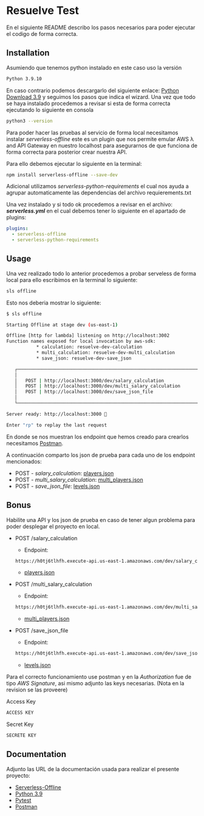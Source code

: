 # Resuelve Test

En el siguiente README describo los pasos necesarios para poder ejecutar el codigo de forma correcta.

## Installation

Asumiendo que tenemos python instalado en este caso uso la versión

```bash
Python 3.9.10
```

En caso contrario podemos descargarlo del siguiente enlace: [Python Download 3.9](https://www.python.org/downloads/release/python-3911/) y seguimos los pasos que indica el wizard. Una vez que todo se haya instalado procedemos a revisar si esta de forma correcta ejecutando lo siguiente en consola

```bash
python3 --version
```

Para poder hacer las pruebas al servicio de forma local necesitamos instalar *serverless-offline* este es un plugin que nos permite emular AWS λ and API Gateway en nuestro localhost para asegurarnos de que funciona de forma correcta para posterior crear nuestra API.

Para ello debemos ejecutar lo siguiente en la terminal:

```bash
npm install serverless-offline --save-dev
```

Adicional utilizamos *serverless-python-requirements* el cual nos ayuda a agrupar automaticamente las dependencias del archivo requierements.txt


Una vez instalado y si todo ok procedemos a revisar en el archivo: ***serverless.yml*** en el cual debemos tener lo siguiente en el apartado de plugins:

```yml
plugins:
  - serverless-offline
  - serverless-python-requirements
```

## Usage

Una vez realizado todo lo anterior procedemos a probar serveless de forma local para ello escribimos en la terminal lo siguiente:

```bash
sls offline
```
Esto nos deberia mostrar lo siguiente:

```bash
$ sls offline

Starting Offline at stage dev (us-east-1)

Offline [http for lambda] listening on http://localhost:3002
Function names exposed for local invocation by aws-sdk:
           * calculation: resuelve-dev-calculation
           * multi_calculation: resuelve-dev-multi_calculation
           * save_json: resuelve-dev-save_json

   ┌─────────────────────────────────────────────────────────────────────────────────────┐
   │                                                                                     │
   │   POST | http://localhost:3000/dev/salary_calculation                               │
   │   POST | http://localhost:3000/dev/multi_salary_calculation                         │
   │   POST | http://localhost:3000/dev/save_json_file                                   │
   │                                                                                     │
   └─────────────────────────────────────────────────────────────────────────────────────┘

Server ready: http://localhost:3000 🚀

Enter "rp" to replay the last request
```
 En donde se nos muestran los endpoint que hemos creado para crearlos necesitamos [Postman](https://www.postman.com/).

 A continuación comparto los json de prueba para cada uno de los endpoint mencionados:

* POST - *salary_calculation*: [players.json](https://resuelve-test.s3.amazonaws.com/json_files/players.json)
* POST - *multi_salary_calculation*: [multi_players.json](https://resuelve-test.s3.amazonaws.com/json_files/multi_players.json)
* POST - *save_json_file*: [levels.json](https://resuelve-test.s3.amazonaws.com/json_files/levels.json)

## Bonus

Habilite una API y los json de prueba en caso de tener algun problema para poder desplegar el proyecto en local.

* POST /salary_calculation
  * Endpoint: 
  ```bash 
  https://h0tj6tlhfh.execute-api.us-east-1.amazonaws.com/dev/salary_calculation
  ```
  * [players.json](https://resuelve-test.s3.amazonaws.com/json_files/players.json)

* POST /multi_salary_calculation
  * Endpoint: 
  ```bash 
  https://h0tj6tlhfh.execute-api.us-east-1.amazonaws.com/dev/multi_salary_calculation
  ```
  * [multi_players.json](https://resuelve-test.s3.amazonaws.com/json_files/multi_players.json)

* POST /save_json_file
  * Endpoint: 
  ```bash 
  https://h0tj6tlhfh.execute-api.us-east-1.amazonaws.com/dev/save_json_file
  ```
  * [levels.json](https://resuelve-test.s3.amazonaws.com/json_files/levels.json)

Para el correcto funcionamiento use postman y en la *Authorization* fue de tipo *AWS Signature*, asi mismo adjunto las keys necesarias. (Nota en la revision se las proveere)

 Access Key
 ```bash
 ACCESS KEY
 ``` 

 Secret Key
 ```bash
 SECRETE KEY
 ``` 
## Documentation

Adjunto las URL de la documentación usada para realizar el presente proyecto:

* [Serverless-Offline](https://www.serverless.com/plugins/serverless-offline)
* [Python 3.9](https://docs.python.org/3.9/)
* [Pytest](https://docs.pytest.org/en/7.1.x/)
* [Postman](https://learning.postman.com/docs/getting-started/introduction/)
